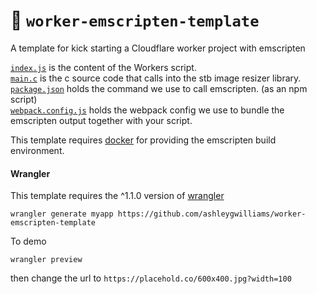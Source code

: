 # 👷 `worker-emscripten-template`

A template for kick starting a Cloudflare worker project with emscripten

[`index.js`](index.js) is the content of the Workers script.  
[`main.c`](src/main.c) is the c source code that calls into the stb image resizer library.  
[`package.json`](package.json) holds the command we use to call emscripten. (as an npm script)  
[`webpack.config.js`](webpack.config.js) holds the webpack config we use to bundle the emscripten output together with your script.  

This template requires [docker](https://docs.docker.com/install/) for providing the emscripten build environment.

#### Wrangler

This template requires the ^1.1.0 version of [wrangler](https://github.com/cloudflare/wrangler)

```
wrangler generate myapp https://github.com/ashleygwilliams/worker-emscripten-template
```

To demo

```
wrangler preview
```

then change the url to `https://placehold.co/600x400.jpg?width=100`
